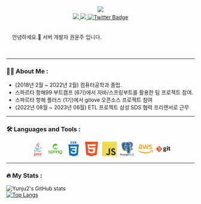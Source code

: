 <div id="header" align="center">
  <img src="https://media.giphy.com/media/M9gbBd9nbDrOTu1Mqx/giphy.gif" width="100"/>
</div>

<div id="badges" align="center">
  <a href="https://yunju0u0.tistory.com/">
    <img src="https://img.shields.io/badge/BLOG-orange?style=for-the-badge&logoColor=white"/>
  </a>
  <a href="https://mail.google.com/mail/">
    <img src="https://img.shields.io/badge/sikka2034@gmail.com-red?style=for-the-badge&logo=gmail&logoColor=white"/>
  </a>
  <a href="https://github.com/yunju2">
    <img src="https://img.shields.io/badge/GITHUB-black?style=for-the-badge&logo=github&logoColor=white" alt="Twitter Badge"/>
  </a>
</div>
<br>
<br>
&nbsp; &nbsp; 안녕하세요.👋 서버 개발자 권윤주 입니다. <br>
<br>
<br>

---
### :woman_technologist: About Me :


- (2018년 2월 ~ 2022년 2월) 컴퓨터공학과 졸업.
- 스파르타 항해99 부트캠프 (6기)에서 자바/스프링부트를 활용한 팀 프로젝트 참여.
- 스파르타 항해 플러스 (1기)에서 gitove 오픈소스 프로젝트 참여
- (2022년 08월 ~ 2023년 06월) ETL 프로젝트 삼성 SDS 협력 프리랜서로 근무

---

### :hammer_and_wrench: Languages and Tools :

<div align="center">
  <img src="https://github.com/devicons/devicon/blob/master/icons/java/java-original-wordmark.svg" title="Java" alt="Java" width="40" height="40"/>&nbsp;
  <img src="https://github.com/devicons/devicon/blob/master/icons/spring/spring-original-wordmark.svg" title="Spring" alt="Spring" width="40" height="40"/>&nbsp;
  <img src="https://github.com/devicons/devicon/blob/master/icons/css3/css3-plain-wordmark.svg"  title="CSS3" alt="CSS" width="40" height="40"/>&nbsp;
  <img src="https://github.com/devicons/devicon/blob/master/icons/html5/html5-original.svg" title="HTML5" alt="HTML" width="40" height="40"/>&nbsp;
  <img src="https://github.com/devicons/devicon/blob/master/icons/javascript/javascript-original.svg" title="JavaScript" alt="JavaScript" width="40" height="40"/>&nbsp;
  <img src="https://github.com/devicons/devicon/blob/master/icons/postgresql/postgresql-original-wordmark.svg" title="PostgreSQL"  alt="PostgreSQL" width="40" height="40"/>&nbsp;
  <img src="https://github.com/devicons/devicon/blob/master/icons/amazonwebservices/amazonwebservices-plain-wordmark.svg" title="AWS" alt="AWS" width="40" height="40"/>&nbsp;
  <img src="https://github.com/devicons/devicon/blob/master/icons/git/git-original-wordmark.svg" title="Git" alt="Git" width="40" height="40"/>
</div>

---
### :fire: My Stats :

![Yunju2's GitHub stats](https://github-readme-stats.vercel.app/api?username=yunju2&show_icons=true&theme=radical) <br>
[![Top Langs](https://github-readme-stats.vercel.app/api/top-langs/?username=yunju2&layout=compact&theme=vision-friendly-dark)](https://github.com/anuraghazra/github-readme-stats)
